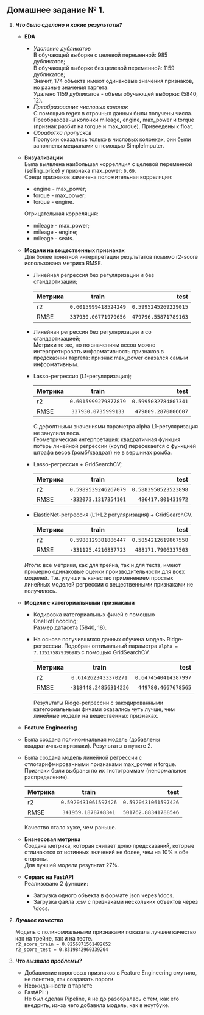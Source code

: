 ## Домашнее задание № 1.
1. ***Что было сделано и какие результаты?***<br>
    - **EDA**<br>
        - *Удаление дубликатов*<br>
        В обучающей выборке с целевой переменной: 985 дубликатов;<br>
        В обучающей выборке без целевой переменной: 1159 дубликатов;<br>
        Значит, 174 объекта имеют одинаковые значения признаков, но разные значения таргета.<br>
        Удалено 1159 дубликатов - объем обучающей выборки: (5840, 12).
        - *Преобразование числовых колонок*<br>
        С помощью regex в строчных данных были получены числа. Преобразованы колонки mileage, engine, max_power и torque (признак разбит на torque и max_torque). Привеедены к float.
        - *Обработка пропусков*<br>
        Пропуски оказались только в числовых колонках, они были заполнены медианами с помощью SimpleImputer.
    - **Визуализации**<br>
    Была выявлена наибольшая корреляция с целевой переменной (selling_price) у признака max_power: `0.69`.<br>
    Среди признаков замечена положительная корреляция:<br>
        - engine - max_power;
        - torque - max_power;
        - torque - engine.<br>

        Отрицательная корреляция:
        - mileage - max_power;
        - mileage - engine;
        - mileage - seats.<br>

    - **Модели на вещественных признаках**<br>
    Для более понятной интерпретации результатов помимо r2-score использована метрика RMSE.
        - Линейная регрессия без регуляризации и без стандартизации;<br>

            | Метрика       | train              | test |
            | ------------- |:------------------:| -----:|
            | r2            | `0.6015999418524249` | `0.5995245269229015` |
            | RMSE          | `337930.06771979656` | `479796.55871789163` |

        
        - Линейная регрессия без регуляризации и со стандартизацией;<br>
        Метрики те же, но по значениям весов можно интерпретировать информативность признаков в предсказнии таргета: признак max_power оказался самым информативным.

        - Lasso-регрессия (L1-регуляризация);

            | Метрика       | train              | test |
            | ------------- |:------------------:| -----:|
            | r2            | `0.6015999279877879` | `0.5995032784807341` |
            | RMSE          | `337930.0735999133` | `479809.2870806607` |

            С дефолтными значениями параметра alpha L1-регуляризация не занулила веса.<br> 
            Геометрическая интерпретация: квадратичная функция потерь линейной регрессии (круги) пересекается с функцией штрафа весов (ромб/квадрат) не в вершинах ромба.

        - Lasso-регрессия + GridSearchCV;

            | Метрика       | train              | test |
            | ------------- |:------------------:| -----:|
            | r2            | `0.5989539246267079` | `0.5883950523523898` |
            | RMSE          | `-332073.1317354101` | `486417.801431972` |

        - ElasticNet-регрессия (L1+L2 регуляризация) + GridSearchCV.

            | Метрика       | train              | test |
            | ------------- |:------------------:| -----:|
            | r2            | `0.5988129381886447` | `0.5854212619867558` |
            | RMSE          | `-331125.4216837723` | `488171.7906337503` |

        *Итоги*: все метрики, как для трейна, так и для теста, имеют примерно одинаковые оценки производительности для всех моделей. Т.е. улучшить качество применением простых линейных моделей регрессии с вещественными признаками не получилось.

    - **Модели с категориальными признаками**<br>
        - Кодировка категориальных фичей с помощью OneHotEncoding;<br>
        Размер датасета (5840, 18). 
        - На основе получившихся данных обучена модель Ridge-регрессии. Подобран оптимальный параметра `alpha = 7.135175879396985` с помощью GridSearchCV.

            | Метрика       | train              | test |
            | ------------- |:------------------:| -----:|
            | r2            | `0.6142623433370271` | `0.6474540414387997` |
            | RMSE          | `-318448.24856314226` | `449780.4667678565` |

            Результаты Ridge-регрессии с закодированными категориальными фичами оказались чуть лучше, чем линейные модели на вещественных признаках.

    - **Feature Engineering**<br>
    - Была создана полиномиальная модель (добавлены квадратичные признаки). Результаты в пункте 2.
    - Была создана модель линейной регрессии с отлогарифмированными признаками max_power и torque. Признаки были выбраны по их гистограммам (ненормальное распределение).

        | Метрика       | train              | test |
        | ------------- |:------------------:| -----:|
        | r2            | `0.5920431061597426` | `0.5920431061597426` |
        | RMSE          | `341959.1878748341` | `501762.88341788546` |

        Качество стало хуже, чем раньше.

    - **Бизнесовая метрика**<br>
    Создана метрика, которая считает долю предсказаний, которые отличаются от истинных значений не более, чем на 10% в обе стороны.<br>
    Для лучшей модели результат 27%.

    - **Сервис на FastAPI**<br>
    Реализовано 2 функции:
        - Загрузка одного объекта в формате json через \docs.
        - Загрузка файла .csv с признаками нескольких объектов через \docs.


2. ***Лучшее качество***<br>

    Модель с полиномиальными признаками показала лучшее качество как на трейне, так и на тесте.<br> 
    `r2_score_train = 0.8256871561482652` <br> 
    `r2_score_test = 0.8319842960339204`<br>
    

3. ***Что вызвало проблемы?***<br>
    - Добавление пороговых признаков в Feature Engineering смутило, не понятно, как создавать пороги.
    - Неожиданности в таргете
    - FastAPI :)<br>
    Не был сделан Pipeline, я не до разобралась с тем, как его внедрить, из-за чего добавила модель, как в ноутбуке. 